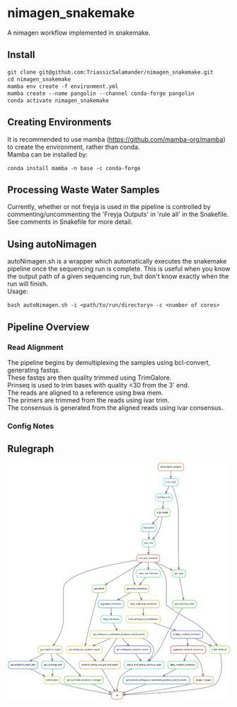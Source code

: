 # nimagen_snakemake
A nimagen workflow implemented in snakemake.

## Install
```
git clone git@github.com:TriassicSalamander/nimagen_snakemake.git
cd nimagen_snakemake
mamba env create -f environment.yml
mamba create --name pangolin --channel conda-forge pangolin
conda activate nimagen_snakemake
```

## Creating Environments
It is recommended to use mamba (https://github.com/mamba-org/mamba) to create the environment, rather than conda.<br/>
Mamba can be installed by:
```
conda install mamba -n base -c conda-forge
```

## Processing Waste Water Samples
Currently, whether or not freyja is used in the pipeline is controlled by commenting/uncommenting the 'Freyja Outputs' in 'rule all' in the Snakefile. <br/>
See comments in Snakefile for more detail.


## Using autoNimagen
autoNimagen.sh is a wrapper which automatically executes the snakemake pipeline once the sequencing run is complete.
This is useful when you know the output path of a given sequencing run, but don't know exactly when the run will finish.<br/>
Usage:
```
bash autoNimagen.sh -i <path/to/run/directory> -c <number of cores>
```


## Pipeline Overview
### Read Alignment
The pipeline begins by demultiplexing the samples using bcl-convert, generating fastqs. <br/>
These fastqs are then quality trimmed using TrimGalore. <br/>
Prinseq is used to trim bases with quality <30 from the 3' end. <br/>
The reads are aligned to a reference using bwa mem. <br/>
The primers are trimmed from the reads using ivar trim. <br/>
The consensus is generated from the aligned reads using ivar consensus. <br/>



### Config Notes



## Rulegraph
![Alt text](documentation/rulegraph.svg "Rulegraph")

